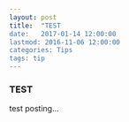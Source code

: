 ```yaml
---
layout: post
title:  "TEST
date:   2017-01-14 12:00:00
lastmod: 2016-11-06 12:00:00
categories: Tips
tags: tip
---
```


### TEST
test posting...
